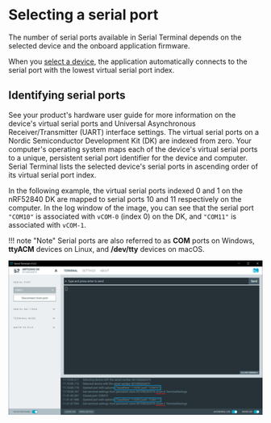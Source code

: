 # Selecting a serial port

The number of serial ports available in Serial Terminal depends on the selected device and the onboard application firmware.

When you [select a device](connecting.md), the application automatically connects to the serial port with the lowest virtual serial port index.

## Identifying serial ports

See your product's hardware user guide for more information on the device's virtual serial ports and Universal Asynchronous Receiver/Transmitter (UART) interface settings. The virtual serial ports on a Nordic Semiconductor Development Kit (DK) are indexed from zero. Your computer's operating system maps each of the device's virtual serial ports to a unique, persistent serial port identifier for the device and computer. Serial Terminal lists the selected device's serial ports in ascending order of its virtual serial port index.

In the following example, the virtual serial ports indexed 0 and 1 on the nRF52840 DK are mapped to serial ports 10 and 11 respectively on the computer. In the log window of the image, you can see that the serial port `"COM10"` is associated with `vCOM-0` (index 0) on the DK, and `"COM11"` is associated with `vCOM-1`.

!!! note "Note"
      Serial ports are also referred to as **COM** ports on Windows, **ttyACM** devices on Linux, and **/dev/tty** devices on macOS.

![Serial ports listed in Serial Terminal on Windows](./screenshots/serial_term_serial_ports.png "Serial ports listed in Serial Terminal on Windows")